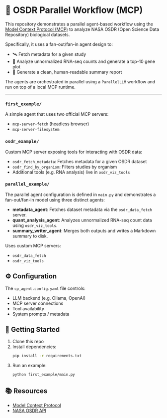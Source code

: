 # 🧠 OSDR Parallel Workflow (MCP)

This repository demonstrates a parallel agent-based workflow using the [Model Context Protocol (MCP)]([https://modelcontext.org/](http://modelcontextprotocol.io/)) to analyze NASA OSDR (Open Science Data Repository) biological datasets.

Specifically, it uses a fan-out/fan-in agent design to:
- 🛰 Fetch metadata for a given study
- 🧬 Analyze unnormalized RNA-seq counts and generate a top-10 gene plot
- 📄 Generate a clean, human-readable summary report

The agents are orchestrated in parallel using a `ParallelLLM` workflow and run on top of a local MCP runtime.

---

### `first_example/`
A simple agent that uses two official MCP servers:
- `mcp-server-fetch` (headless browser)
- `mcp-server-filesystem`

### `osdr_example/`
Custom MCP server exposing tools for interacting with OSDR data:
- `osdr_fetch_metadata`: Fetches metadata for a given OSDR dataset
- `osdr_find_by_organism`: Filters studies by organism
- Additional tools (e.g. RNA analysis) live in `osdr_viz_tools`

### `parallel_example/`
The parallel agent configuration is defined in `main.py` and demonstrates a fan-out/fan-in model using three distinct agents:
- **metadata_agent**: Fetches dataset metadata via the `osdr_data_fetch` server.
- **quant_analysis_agent**: Analyzes unnormalized RNA-seq count data using `osdr_viz_tools`.
- **summary_writer_agent**: Merges both outputs and writes a Markdown summary to disk.


Uses custom MCP servers:  
- `osdr_data_fetch`  
- `osdr_viz_tools`

## ⚙️ Configuration

The `cp_agent.config.yaml` file controls:
- LLM backend (e.g. Ollama, OpenAI)
- MCP server connections
- Tool availability
- System prompts / metadata

## 🚀 Getting Started

1. Clone this repo
2. Install dependencies:
   ```bash
   pip install -r requirements.txt
   ```
3. Run an example:
   ```bash
   python first_example/main.py
   ```

## 📚 Resources

- [Model Context Protocol]([https://modelcontext.org/](http://modelcontextprotocol.io/))
- [NASA OSDR API](https://visualization.osdr.nasa.gov/biodata/api/v2/dataset/)
